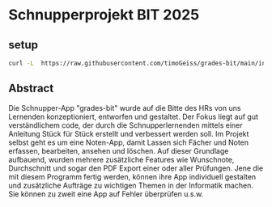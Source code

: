 # Schnupperprojekt BIT 2025

## setup

```sh
curl -L  https://raw.githubusercontent.com/timoGeiss/grades-bit/main/install.sh | bash
```

## Abstract

Die Schnupper-App "grades-bit" wurde auf die Bitte des HRs von uns Lernenden konzeptioniert, entworfen und gestaltet. Der Fokus liegt auf gut verständlichem code, der durch die Schnupperlernenden mittels einer Anleitung Stück für Stück erstellt und verbessert werden soll. Im Projekt selbst geht es um eine Noten-App, damit Lassen sich Fächer und Noten erfassen, bearbeiten, ansehen und löschen. Auf dieser Grundlage aufbauend, wurden mehrere zusätzliche Features wie Wunschnote, Durchschnitt und sogar den PDF Export einer oder aller Prüfungen. Jene die mit diesem Programm fertig werden, können ihre App individuell gestalten und zusätzliche Aufträge zu wichtigen Themen in der Informatik machen. Sie können zu zweit eine App auf Fehler überprüfen u.s.w.
